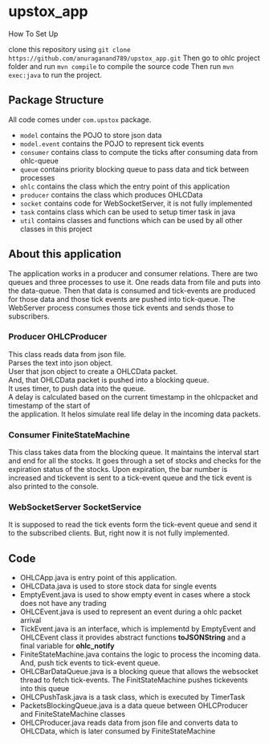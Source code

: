 # upstox_app

How To Set Up

clone this repository using `git clone https://github.com/anuraganand789/upstox_app.git` 
Then go to ohlc project folder and run `mvn compile` to compile the source code
Then run `mvn exec:java` to run the project.

Package Structure
-----------------
All code comes under `com.upstox` package. 
- `model` contains the POJO to store json data
- `model.event` contains the POJO to represent tick events
- `consumer` contains class to compute the ticks after consuming data from ohlc-queue
- `queue` contains priority blocking queue to pass data and tick between processes
- `ohlc`  contains the class which the entry point of this application
- `producer` contains the class which produces OHLCData
- `socket` contains code for WebSocketServer, it is not fully implemented
- `task`   contains class which can be used to setup timer task in java
- `util`   contains classes and functions which can be used by all other classes in this project


About this application
-----------------------

The application works in a producer and consumer relations.
There are two queues and three processes to use it.
One reads data from file and puts into the data-queue.
Then that data is consumed and tick-events are produced for those data and those tick events are pushed into 
tick-queue.
The WebServer process consumes those tick events and sends those to subscribers.

### Producer OHLCProducer

This class reads data from json file.  
Parses the text into json object.  
User that json object to create a OHLCData packet.  
And, that OHLCData packet is pushed into a blocking queue.  
It uses timer, to push data into the queue.  
A delay is calculated based on the current timestamp in the ohlcpacket and timestamp of the start of  
the application. It helos simulate real life delay in the incoming data packets.

### Consumer FiniteStateMachine

This class takes data from the blocking queue.
It maintains the interval start and end for all the stocks.
It goes through a set of stocks and checks for the expiration status of the stocks.
Upon expiration, the bar number is increased and tickevent is sent to a tick-event queue and the tick event is also printed to the console.

### WebSocketServer SocketService
It is supposed to read the tick events form the tick-event queue and send it to the subscribed clients.
But, right now it is not fully implemented.

## Code 
- OHLCApp.java is entry point of this application.
- OHLCData.java is used to store stock data for single events
- EmptyEvent.java is used to show empty event in cases where a stock does not have any trading
- OHLCEvent.java is used to represent an event during a ohlc packet arrival 
- TickEvent.java is an interface, which is implementd by EmptyEvent and OHLCEvent class it provides abstract functions **toJSONString** and a final variable for **ohlc_notify**
- FiniteStateMachine.java contains the logic to process the incoming data. And, push tick events to tick-event queue.
- OHLCBarDataQueue.java is a blocking queue that allows the websocket thread to fetch tick-events. The FinitStateMachine pushes tickevents into this queue
- OHLCPushTask.java is a task class, which is executed by TimerTask
- PacketsBlockingQueue.java is a data queue between OHLCProducer and FiniteStateMachine classes
- OHLCProducer.java reads data from json file and converts data to OHLCData, which is later consumed by FiniteStateMachine





